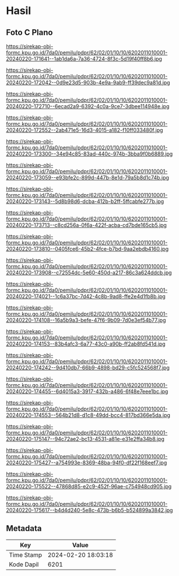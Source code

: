 # Hasil

## Foto C Plano

https://sirekap-obj-formc.kpu.go.id/7da0/pemilu/pdpr/62/02/01/10/10/6202011010001-20240220-171641--1ab1da6a-7a36-4724-8f3c-5d19f40ff8b6.jpg

https://sirekap-obj-formc.kpu.go.id/7da0/pemilu/pdpr/62/02/01/10/10/6202011010001-20240220-172042--0d9e23d5-903b-4e9a-9ab9-ff39dec9a81d.jpg

https://sirekap-obj-formc.kpu.go.id/7da0/pemilu/pdpr/62/02/01/10/10/6202011010001-20240220-172710--6ecad2a9-6392-4c0a-9ce7-3dbee114948e.jpg

https://sirekap-obj-formc.kpu.go.id/7da0/pemilu/pdpr/62/02/01/10/10/6202011010001-20240220-172552--2ab471e5-16d3-4015-a182-f10ff033480f.jpg

https://sirekap-obj-formc.kpu.go.id/7da0/pemilu/pdpr/62/02/01/10/10/6202011010001-20240220-173300--34e94c85-83ad-440c-974b-3bba9f0b6889.jpg

https://sirekap-obj-formc.kpu.go.id/7da0/pemilu/pdpr/62/02/01/10/10/6202011010001-20240220-173059--e93bfe2c-899d-447b-8e1d-79a5b8d1c74b.jpg

https://sirekap-obj-formc.kpu.go.id/7da0/pemilu/pdpr/62/02/01/10/10/6202011010001-20240220-173143--5d8b98d6-dcba-412b-b2ff-5ffcabfe277b.jpg

https://sirekap-obj-formc.kpu.go.id/7da0/pemilu/pdpr/62/02/01/10/10/6202011010001-20240220-173713--c8cd256a-0f6a-422f-acba-cd7bde165cb5.jpg

https://sirekap-obj-formc.kpu.go.id/7da0/pemilu/pdpr/62/02/01/10/10/6202011010001-20240220-173810--0405fce6-45b2-4fce-b7bd-9aa2ebdb4160.jpg

https://sirekap-obj-formc.kpu.go.id/7da0/pemilu/pdpr/62/02/01/10/10/6202011010001-20240220-173908--c72554dc-5e60-450d-a217-86c3a624ddcb.jpg

https://sirekap-obj-formc.kpu.go.id/7da0/pemilu/pdpr/62/02/01/10/10/6202011010001-20240220-174021--1c6a37bc-7d42-4c8b-9ad8-ffe2e4d1fb8b.jpg

https://sirekap-obj-formc.kpu.go.id/7da0/pemilu/pdpr/62/02/01/10/10/6202011010001-20240220-174108--16a5b9a3-befe-47f6-9b09-7d0e3ef54b77.jpg

https://sirekap-obj-formc.kpu.go.id/7da0/pemilu/pdpr/62/02/01/10/10/6202011010001-20240220-174153--83b4afc3-6a77-43c0-a90b-ff2ab8fd541d.jpg

https://sirekap-obj-formc.kpu.go.id/7da0/pemilu/pdpr/62/02/01/10/10/6202011010001-20240220-174242--9d410db7-66b9-4898-bd29-c5fc524568f7.jpg

https://sirekap-obj-formc.kpu.go.id/7da0/pemilu/pdpr/62/02/01/10/10/6202011010001-20240220-174455--6d4015a3-3917-432b-a486-6f48e7eee1bc.jpg

https://sirekap-obj-formc.kpu.go.id/7da0/pemilu/pdpr/62/02/01/10/10/6202011010001-20240220-174553--564b21d8-d1c8-49dd-bcc4-817bd366e5da.jpg

https://sirekap-obj-formc.kpu.go.id/7da0/pemilu/pdpr/62/02/01/10/10/6202011010001-20240220-175147--94c72ae2-bc13-4531-a81e-e31e2ffa34b8.jpg

https://sirekap-obj-formc.kpu.go.id/7da0/pemilu/pdpr/62/02/01/10/10/6202011010001-20240220-175427--a754993e-8369-48ba-94f0-df22f168eef7.jpg

https://sirekap-obj-formc.kpu.go.id/7da0/pemilu/pdpr/62/02/01/10/10/6202011010001-20240220-175522--47868d85-e2c9-452f-96ae-c754948cd905.jpg

https://sirekap-obj-formc.kpu.go.id/7da0/pemilu/pdpr/62/02/01/10/10/6202011010001-20240220-175617--b4d4d240-5e8c-473b-b6b5-b524899a3842.jpg


## Metadata

| Key        | Value               |
| ---------- | ------------------- |
| Time Stamp | 2024-02-20 18:03:18 |
| Kode Dapil | 6201                |



